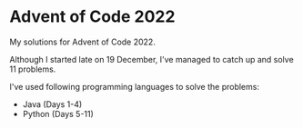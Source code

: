 # Advent of Code 2022
My solutions for Advent of Code 2022.

Although I started late on 19 December, I've managed to catch up and solve 11 problems.

I've used following programming languages to solve the problems:
- Java (Days 1-4)
- Python (Days 5-11)

